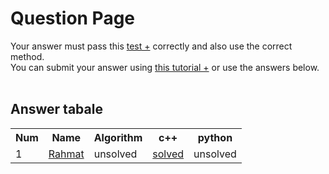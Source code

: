 # Question Page

Your answer must pass this
<a href='./test.md'>test +</a>
correctly and also use the correct method.
<br>
You can submit your answer using
<a href=''>this tutorial +</a>
or use the answers below.
<br><br>

## Answer tabale
<table>
  <tr>
    <th>Num</th>
    <th>Name</th>
    <th>Algorithm</th>
    <th>c++</th>
    <th>python</th>
  </tr>
  <tr>
    <td>1</td>
    <td>
        <a href='https://github.com/EnAnsari'>Rahmat</a>
    </td>
    <td>unsolved</td>
  <td>
      <a href='./9912377331/main.cpp'>solved</a>
  </td>
    <td>unsolved</td>
  </tr>
  <!-- <tr>
    <td>NUM_OF_ANSWER</td>
    <td>
        <a href='YOUR_GITHUB_USERNAME'>NAME_AND_FAMILY</a>
    </td>
    <td>unsolved</td>
    <td>unsolved</td>
    <td>unsolved</td>
  </tr> -->
<table>
  <!-- <td>
      <a href='./STUDENT_ID/FILE_NAME'>solved</a>
  </td> -->
